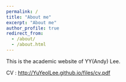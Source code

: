 ```yaml
---
permalink: /
title: "About me"
excerpt: "About me"
author_profile: true
redirect_from: 
  - /about/
  - /about.html
---
```


This is the academic website of YY(Andy) Lee.

CV : http://YuYeolLee.github.io/files/cv.pdf
